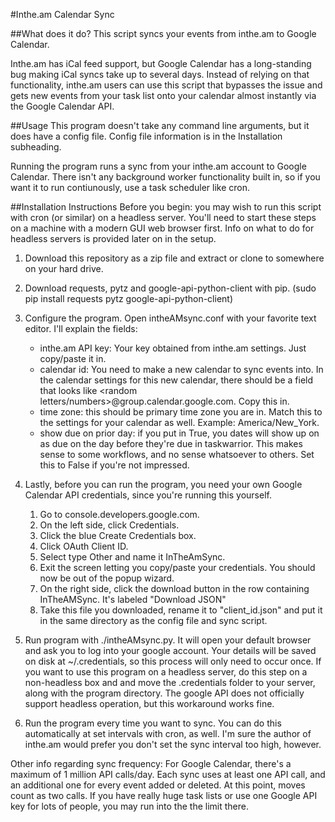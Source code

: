 #Inthe.am Calendar Sync

##What does it do?
This script syncs your events from inthe.am to Google Calendar.

Inthe.am has iCal feed support, but Google Calendar has a long-standing bug making iCal syncs take up to several days. Instead of relying on that functionality, inthe.am users can use this script that bypasses the issue and gets new events from your task list onto your calendar almost instantly via the Google Calendar API.

##Usage
This program doesn't take any command line arguments, but it does have a config file. Config file information is in the Installation subheading. 

Running the program runs a sync from your inthe.am account to Google Calendar. There isn't any background worker functionality built in, so if you want it to run contiunously, use a task scheduler like cron.

##Installation Instructions
Before you begin: you may wish to run this script with cron (or similar) on a headless server. You'll need to start these steps on a machine with a modern GUI web browser first. Info on what to do for headless servers is provided later on in the setup.

1. Download this repository as a zip file and extract or clone to somewhere on your hard drive.

2. Download requests, pytz and google-api-python-client with pip. (sudo pip install requests pytz google-api-python-client)

3. Configure the program. Open intheAMsync.conf with your favorite  text editor. I'll explain the fields:
	* inthe.am API key: Your key obtained from inthe.am settings. Just copy/paste it in.
	* calendar id: You need to make a new calendar to sync events into. In the calendar settings for this new calendar, there should be a field that looks like <random letters/numbers>@group.calendar.google.com. Copy this in.
	* time zone: this should be primary time zone you are in. Match this to the settings for your calendar as well. Example: America/New_York.
	* show due on prior day: if you put in True, you dates will show up on as due on the day before they're due in taskwarrior. This makes sense to some workflows, and no sense whatsoever to others. Set this to False if you're not impressed.

4. Lastly, before you can run the program, you need your own Google Calendar API credentials, since you're running this yourself. 
	1. Go to console.developers.google.com. 
	2. On the left side, click Credentials.
	3. Click the blue Create Credentials box.
	4. Click OAuth Client ID.
	5. Select type Other and name it InTheAmSync.
	6. Exit the screen letting you copy/paste your credentials. You should now be out of the popup wizard.
	7. On the right side, click the download button in the row containing InTheAMSync. It's labeled "Download JSON"
	8. Take this file you downloaded, rename it to "client_id.json" and put it in the same directory as the config file  and sync script.

5. Run program with ./intheAMsync.py. It will open your default browser and ask you to log into your google account. Your details will be saved on disk at ~/.credentials, so this process will only need to occur once. If you want to use this program on a headless server, do this step on a non-headless box and and move the .credentials folder to your server, along with the program directory. The google API does not officially support headless operation, but this workaround works fine.

6. Run the program every time you want to sync. You can do this automatically at set intervals with cron, as well. I'm sure the author of inthe.am would prefer you don't set the sync interval too high, however. 

Other info regarding sync frequency: For Google Calendar, there's a maximum of 1 million API calls/day. Each sync uses at least one API call, and an additional one for every event added or deleted. At this point, moves count as two calls. If you have really huge task lists or use one Google API key for lots of people, you may run into the the limit there. 

